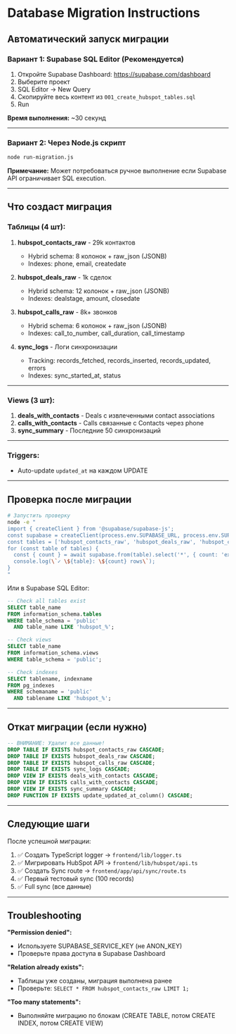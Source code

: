 # Database Migration Instructions

## Автоматический запуск миграции

### Вариант 1: Supabase SQL Editor (Рекомендуется)

1. Откройте Supabase Dashboard: https://supabase.com/dashboard
2. Выберите проект
3. SQL Editor → New Query
4. Скопируйте весь контент из `001_create_hubspot_tables.sql`
5. Run

**Время выполнения:** ~30 секунд

---

### Вариант 2: Через Node.js скрипт

```bash
node run-migration.js
```

**Примечание:** Может потребоваться ручное выполнение если Supabase API ограничивает SQL execution.

---

## Что создаст миграция

### Таблицы (4 шт):

1. **hubspot_contacts_raw** - 29k контактов
   - Hybrid schema: 8 колонок + raw_json (JSONB)
   - Indexes: phone, email, createdate

2. **hubspot_deals_raw** - 1k сделок
   - Hybrid schema: 12 колонок + raw_json (JSONB)
   - Indexes: dealstage, amount, closedate

3. **hubspot_calls_raw** - 8k+ звонков
   - Hybrid schema: 6 колонок + raw_json (JSONB)
   - Indexes: call_to_number, call_duration, call_timestamp

4. **sync_logs** - Логи синхронизации
   - Tracking: records_fetched, records_inserted, records_updated, errors
   - Indexes: sync_started_at, status

---

### Views (3 шт):

1. **deals_with_contacts** - Deals с извлеченными contact associations
2. **calls_with_contacts** - Calls связанные с Contacts через phone
3. **sync_summary** - Последние 50 синхронизаций

---

### Triggers:

- Auto-update `updated_at` на каждом UPDATE

---

## Проверка после миграции

```bash
# Запустить проверку
node -e "
import { createClient } from '@supabase/supabase-js';
const supabase = createClient(process.env.SUPABASE_URL, process.env.SUPABASE_SERVICE_KEY);
const tables = ['hubspot_contacts_raw', 'hubspot_deals_raw', 'hubspot_calls_raw', 'sync_logs'];
for (const table of tables) {
  const { count } = await supabase.from(table).select('*', { count: 'exact', head: true });
  console.log(\`✓ \${table}: \${count} rows\`);
}
"
```

Или в Supabase SQL Editor:

```sql
-- Check all tables exist
SELECT table_name
FROM information_schema.tables
WHERE table_schema = 'public'
  AND table_name LIKE 'hubspot_%';

-- Check views
SELECT table_name
FROM information_schema.views
WHERE table_schema = 'public';

-- Check indexes
SELECT tablename, indexname
FROM pg_indexes
WHERE schemaname = 'public'
  AND tablename LIKE 'hubspot_%';
```

---

## Откат миграции (если нужно)

```sql
-- ВНИМАНИЕ: Удалит все данные!
DROP TABLE IF EXISTS hubspot_contacts_raw CASCADE;
DROP TABLE IF EXISTS hubspot_deals_raw CASCADE;
DROP TABLE IF EXISTS hubspot_calls_raw CASCADE;
DROP TABLE IF EXISTS sync_logs CASCADE;
DROP VIEW IF EXISTS deals_with_contacts CASCADE;
DROP VIEW IF EXISTS calls_with_contacts CASCADE;
DROP VIEW IF EXISTS sync_summary CASCADE;
DROP FUNCTION IF EXISTS update_updated_at_column() CASCADE;
```

---

## Следующие шаги

После успешной миграции:

1. ✅ Создать TypeScript logger → `frontend/lib/logger.ts`
2. ✅ Мигрировать HubSpot API → `frontend/lib/hubspot/api.ts`
3. ✅ Создать Sync route → `frontend/app/api/sync/route.ts`
4. ✅ Первый тестовый sync (100 records)
5. ✅ Full sync (все данные)

---

## Troubleshooting

**"Permission denied":**
- Используете SUPABASE_SERVICE_KEY (не ANON_KEY)
- Проверьте права доступа в Supabase Dashboard

**"Relation already exists":**
- Таблицы уже созданы, миграция выполнена ранее
- Проверьте: `SELECT * FROM hubspot_contacts_raw LIMIT 1;`

**"Too many statements":**
- Выполняйте миграцию по блокам (CREATE TABLE, потом CREATE INDEX, потом CREATE VIEW)
